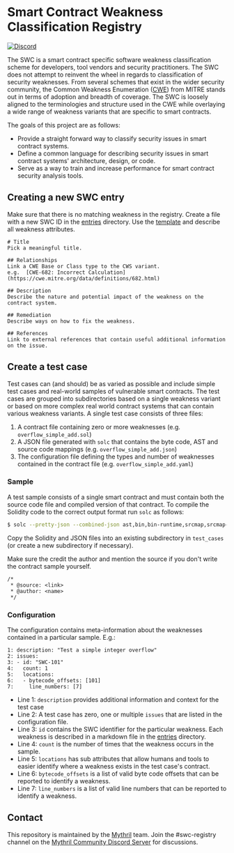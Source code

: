 # Smart Contract Weakness Classification Registry
[![Discord](https://img.shields.io/discord/481002907366588416.svg)](https://discord.gg/qcNvR2r)

The SWC is a smart contract specific software weakness classification scheme for developers, tool vendors and security practitioners. The SWC does not attempt to reinvent the wheel in regards to classification of security weaknesses. From several schemes that exist in the wider security community, the Common Weakness Enumeration ([CWE](https://cwe.mitre.org)) from MITRE stands out in terms of adoption and breadth of coverage. The SWC is loosely aligned to the terminologies and structure used in the CWE while overlaying a wide range of weakness variants that are specific to smart contracts.

The goals of this project are as follows:

- Provide a straight forward way to classify security issues in smart contract systems.
- Define a common language for describing security issues in smart contract systems' architecture, design, or code.
- Serve as a way to train and increase performance for smart contract security analysis tools.

## Creating a new SWC entry

Make sure that there is no matching weakness in the registry. Create a file with a new SWC ID in the [entries](./entries) directory. Use the [template](./entries/template.md) and describe all weakness attributes. 

```
# Title 
Pick a meaningful title.

## Relationships
Link a CWE Base or Class type to the CWS variant. 
e.g.  [CWE-682: Incorrect Calculation](https://cwe.mitre.org/data/definitions/682.html)

## Description 
Describe the nature and potential impact of the weakness on the contract system. 

## Remediation
Describe ways on how to fix the weakness. 

## References 
Link to external references that contain useful additional information on the issue. 

```


## Create a test case  

Test cases can (and should) be as varied as possible and include simple test cases and real-world samples of vulnerable smart contracts. The test cases are grouped into subdirectories based on a single weakness variant or based on more complex real world contract systems that can contain various weakness variants. A single test case consists of three files:

1. A contract file containing zero or more weaknesses (e.g. `overflow_simple_add.sol`)
2. A JSON file generated with `solc` that contains the byte code, AST and source code mappings (e.g. `overflow_simple_add.json`)
3. The configuration file defining the types and number of weaknesses contained in the contract file (e.g. `overflow_simple_add.yaml`)

### Sample

A test sample consists of a single smart contract and must contain both the source code file and compiled version of that contract. To compile the Solidity code to the correct output format run `solc` as follows:


```bash
$ solc --pretty-json --combined-json ast,bin,bin-runtime,srcmap,srcmap-runtime overflow_simple_add.sol > overflow_simple_add.json
```

Copy the Solidity and JSON files into an existing subdirectory in `test_cases` (or create a new subdirectory if necessary). 

Make sure the credit the author and mention the source if you don't write the contract sample yourself.

```
/*
 * @source: <link>
 * @author: <name>
 */
```

### Configuration

The configuration contains meta-information about the weaknesses contained in a particular sample. E.g.:

```
1: description: "Test a simple integer overflow"
2: issues:
3: - id: "SWC-101"
4:   count: 1
5:   locations:
6:   - bytecode_offsets: [101]
7:     line_numbers: [7]
```

- Line 1: `description` provides additional information and context for the test case
- Line 2: A test case has zero, one or multiple `issues` that are listed in the configuration file.
- Line 3: `id` contains the SWC identifier for the particular weakness. Each weakness is described in a markdown file in the [entries](./entries) directory. 
- Line 4: `count` is the number of times that the weakness occurs in the sample.
- Line 5: `locations` has sub attributes that allow humans and tools to easier identify where a weakness exists in the test case's contract. 
- Line 6: `bytecode_offsets` is a list of valid byte code offsets that can be reported to identify a weakness.  
- Line 7: `line_numbers` is a list of valid line numbers that can be reported to identify a weakness.



## Contact

This repository is maintained by the [Mythril](https://mythril.ai) team. Join the #swc-registry channel on the [Mythril Community Discord Server](https://discord.gg/qcNvR2r) for discussions.
